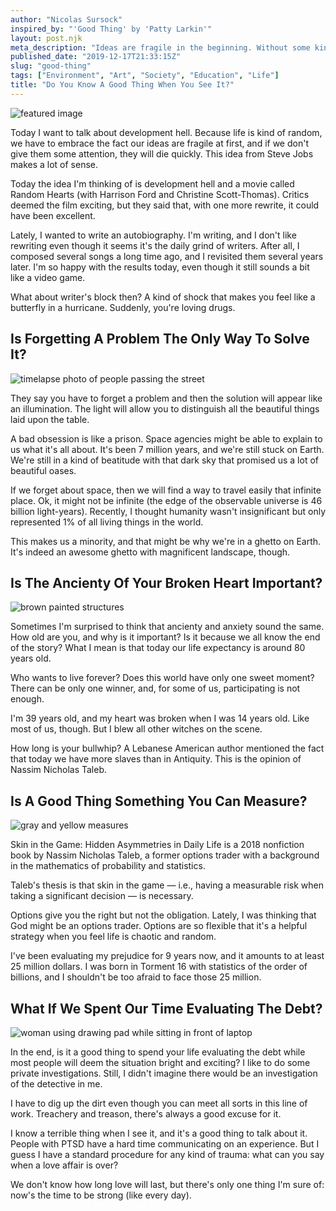 ```yaml
---
author: "Nicolas Sursock"
inspired_by: "'Good Thing' by 'Patty Larkin'"
layout: post.njk
meta_description: "Ideas are fragile in the beginning. Without some kind of development, even though it could be hell, you won't make a hit. Writing is rewriting."
published_date: "2019-12-17T21:33:15Z"
slug: "good-thing"
tags: ["Environment", "Art", "Society", "Education", "Life"]
title: "Do You Know A Good Thing When You See It?"
---
```


![featured image](https://images.unsplash.com/photo-1610021685072-9906775314c9?ixlib=rb-1.2.1&ixid=MnwxMjA3fDB8MHxwaG90by1wYWdlfHx8fGVufDB8fHx8&auto=format&fit=crop)

Today I want to talk about development hell. Because life is kind of random, we have to embrace the fact our ideas are fragile at first, and if we don't give them some attention, they will die quickly. This idea from Steve Jobs makes a lot of sense.

Today the idea I'm thinking of is development hell and a movie called Random Hearts (with Harrison Ford and Christine Scott-Thomas). Critics deemed the film exciting, but they said that, with one more rewrite, it could have been excellent.

Lately, I wanted to write an autobiography. I'm writing, and I don't like rewriting even though it seems it's the daily grind of writers. After all, I composed several songs a long time ago, and I revisited them several years later. I'm so happy with the results today, even though it still sounds a bit like a video game.

What about writer's block then? A kind of shock that makes you feel like a butterfly in a hurricane. Suddenly, you're loving drugs.

## Is Forgetting A Problem The Only Way To Solve It?

![timelapse photo of people passing the street](https://images.unsplash.com/photo-1461088945293-0c17689e48ac?ixlib=rb-1.2.1&ixid=MnwxMjA3fDB8MHxwaG90by1wYWdlfHx8fGVufDB8fHx8&auto=format&fit=crop&q=80&w=800&h=600)

They say you have to forget a problem and then the solution will appear like an illumination. The light will allow you to distinguish all the beautiful things laid upon the table.

A bad obsession is like a prison. Space agencies might be able to explain to us what it's all about. It's been 7 million years, and we're still stuck on Earth. We're still in a kind of beatitude with that dark sky that promised us a lot of beautiful oases.

If we forget about space, then we will find a way to travel easily that infinite place. Ok, it might not be infinite (the edge of the observable universe is 46 billion light-years). Recently, I thought humanity wasn't insignificant but only represented 1% of all living things in the world.

This makes us a minority, and that might be why we're in a ghetto on Earth. It's indeed an awesome ghetto with magnificent landscape, though.

## Is The Ancienty Of Your Broken Heart Important?

![brown painted structures](https://images.unsplash.com/photo-1507475380673-1246fa72eeea?ixlib=rb-1.2.1&ixid=MnwxMjA3fDB8MHxwaG90by1wYWdlfHx8fGVufDB8fHx8&auto=format&fit=crop&q=80&w=800&h=600)

Sometimes I'm surprised to think that ancienty and anxiety sound the same. How old are you, and why is it important? Is it because we all know the end of the story? What I mean is that today our life expectancy is around 80 years old.

Who wants to live forever? Does this world have only one sweet moment? There can be only one winner, and, for some of us, participating is not enough.

I'm 39 years old, and my heart was broken when I was 14 years old. Like most of us, though. But I blew all other witches on the scene.

How long is your bullwhip? A Lebanese American author mentioned the fact that today we have more slaves than in Antiquity. This is the opinion of Nassim Nicholas Taleb.

## Is A Good Thing Something You Can Measure?

![gray and yellow measures](https://images.unsplash.com/photo-1550985543-49bee3167284?ixlib=rb-1.2.1&ixid=MnwxMjA3fDB8MHxwaG90by1wYWdlfHx8fGVufDB8fHx8&auto=format&fit=crop&q=80&w=800&h=600)

Skin in the Game: Hidden Asymmetries in Daily Life is a 2018 nonfiction book by Nassim Nicholas Taleb, a former options trader with a background in the mathematics of probability and statistics.

Taleb's thesis is that skin in the game — i.e., having a measurable risk when taking a significant decision — is necessary.

Options give you the right but not the obligation. Lately, I was thinking that God might be an options trader. Options are so flexible that it's a helpful strategy when you feel life is chaotic and random.

I've been evaluating my prejudice for 9 years now, and it amounts to at least 25 million dollars. I was born in Torment 16 with statistics of the order of billions, and I shouldn't be too afraid to face those 25 million.

## What If We Spent Our Time Evaluating The Debt?

![woman using drawing pad while sitting in front of laptop](https://images.unsplash.com/photo-1500160503851-c04cefe545a9?ixlib=rb-1.2.1&ixid=MnwxMjA3fDB8MHxwaG90by1wYWdlfHx8fGVufDB8fHx8&auto=format&fit=crop&q=80&w=800&h=600)

In the end, is it a good thing to spend your life evaluating the debt while most people will deem the situation bright and exciting? I like to do some private investigations. Still, I didn't imagine there would be an investigation of the detective in me.

I have to dig up the dirt even though you can meet all sorts in this line of work. Treachery and treason, there's always a good excuse for it.

I know a terrible thing when I see it, and it's a good thing to talk about it. People with PTSD have a hard time communicating on an experience. But I guess I have a standard procedure for any kind of trauma: what can you say when a love affair is over?

We don't know how long love will last, but there's only one thing I'm sure of: now's the time to be strong (like every day). 